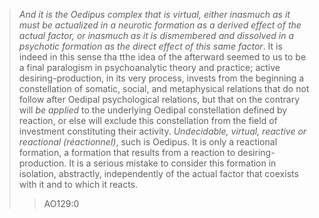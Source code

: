 >_And it is the Oedipus complex that is virtual, either inasmuch as it must be actualized in a neurotic formation as a derived effect of the actual factor, or inasmuch as it is dismembered and dissolved in a psychotic formation as the direct effect of this same factor_. It is indeed in this sense tha tthe idea of the afterward seemed to us to be a final paralogism in psychoanalytic theory and practice; active desiring-production, in its very process, invests from the beginning a constellation of somatic, social, and metaphysical relations that do not follow after Oedipal psychological relations, but that on the contrary will _be applied_ to the underlying Oedipal constellation defined by reaction, or else will exclude this constellation from the field of investment constituting their activity. _Undecidable, virtual, reactive or reactional (réactionnel)_, such is Oedipus. It is only a reactional formation, a formation that results from a reaction to desiring-production. It is a serious mistake to consider this formation in isolation, abstractly, independently of the actual factor that coexists with it and to which it reacts.
>>AO129:0